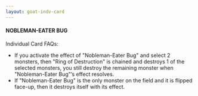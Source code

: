 ```yaml
---
layout: goat-indv-card
---
```


#### NOBLEMAN-EATER BUG

Individual Card FAQs:

*   If you activate the effect of "Nobleman-Eater Bug" and select 2 monsters, then "Ring of Destruction" is chained and destroys 1 of the selected monsters, you still destroy the remaining monster when "Nobleman-Eater Bug"’s effect resolves.
*   If "Nobleman-Eater Bug" is the only monster on the field and it is flipped face-up, then it destroys itself with its effect.
